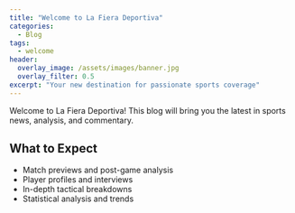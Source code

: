 ```yaml
---
title: "Welcome to La Fiera Deportiva"
categories:
  - Blog
tags:
  - welcome
header:
  overlay_image: /assets/images/banner.jpg
  overlay_filter: 0.5
excerpt: "Your new destination for passionate sports coverage"
---
```


Welcome to La Fiera Deportiva! This blog will bring you the latest in sports news, analysis, and commentary.

## What to Expect

* Match previews and post-game analysis
* Player profiles and interviews
* In-depth tactical breakdowns
* Statistical analysis and trends
